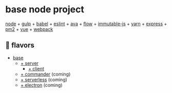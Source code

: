 # base node project

[node](https://nodejs.org/en/) + [gulp](http://gulpjs.com/) +
[babel](https://babeljs.io/) + [eslint](http://eslint.org/) +
[ava](https://github.com/avajs/ava) + [flow](https://flowtype.org/) +
[immutable-js](https://facebook.github.io/immutable-js/) +
[yarn](https://yarnpkg.com) + [express](http://expressjs.com/) +
[pm2](http://pm2.keymetrics.io/) + [vue](https://vuejs.org/) +
[webpack](https://webpack.github.io/)

## :icecream: flavors
- [base](https://github.com/preichelt/base-node)
  * [+ server](https://github.com/preichelt/base-node/tree/server)
    * [+ client](https://github.com/preichelt/base-node/tree/server-and-client)
  * [+ commander](https://github.com/tj/commander.js) (coming)
  * [+ serverless](https://serverless.com/) (coming)
  * [+ electron](http://electron.atom.io/) (coming)
